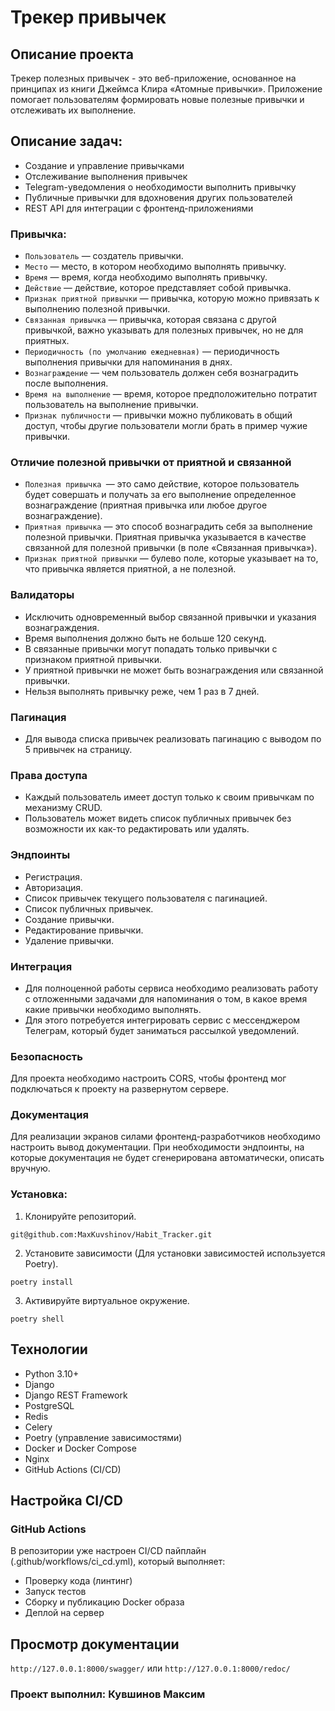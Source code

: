 # Трекер привычек 

## Описание проекта
Трекер полезных привычек - это веб-приложение, основанное на принципах из книги Джеймса Клира «Атомные привычки». 
Приложение помогает пользователям формировать новые полезные привычки и отслеживать их выполнение.

## Описание задач:
- Создание и управление привычками
- Отслеживание выполнения привычек
- Telegram-уведомления о необходимости выполнить привычку
- Публичные привычки для вдохновения других пользователей
- REST API для интеграции с фронтенд-приложениями

### Привычка:
- `Пользователь` — создатель привычки.
- `Место` — место, в котором необходимо выполнять привычку.
- `Время` — время, когда необходимо выполнять привычку.
- `Действие` — действие, которое представляет собой привычка.
- `Признак приятной привычки` — привычка, которую можно привязать к выполнению полезной привычки.
- `Связанная привычка` — привычка, которая связана с другой привычкой, важно указывать для полезных привычек, но не для приятных.
- `Периодичность (по умолчанию ежедневная)` — периодичность выполнения привычки для напоминания в днях.
- `Вознаграждение` — чем пользователь должен себя вознаградить после выполнения.
- `Время на выполнение` — время, которое предположительно потратит пользователь на выполнение привычки.
- `Признак публичности` — привычки можно публиковать в общий доступ, чтобы другие пользователи могли брать в пример чужие привычки.

### Отличие полезной привычки от приятной и связанной
- `Полезная привычка `— это само действие, которое пользователь будет совершать и получать за его выполнение определенное вознаграждение (приятная привычка или любое другое вознаграждение).
- `Приятная привычка` — это способ вознаградить себя за выполнение полезной привычки. Приятная привычка указывается в качестве связанной для полезной привычки (в поле «Связанная привычка»).
- `Признак приятной привычки` — булево поле, которые указывает на то, что привычка является приятной, а не полезной.

### Валидаторы
- Исключить одновременный выбор связанной привычки и указания вознаграждения.
- Время выполнения должно быть не больше 120 секунд.
- В связанные привычки могут попадать только привычки с признаком приятной привычки.
- У приятной привычки не может быть вознаграждения или связанной привычки.
- Нельзя выполнять привычку реже, чем 1 раз в 7 дней.

### Пагинация
- Для вывода списка привычек реализовать пагинацию с выводом по 5 привычек на страницу.

### Права доступа
- Каждый пользователь имеет доступ только к своим привычкам по механизму CRUD.
- Пользователь может видеть список публичных привычек без возможности их как-то редактировать или удалять.

### Эндпоинты
- Регистрация.
- Авторизация.
- Список привычек текущего пользователя с пагинацией.
- Список публичных привычек.
- Создание привычки.
- Редактирование привычки.
- Удаление привычки.

### Интеграция
- Для полноценной работы сервиса необходимо реализовать работу с отложенными задачами для напоминания о том, в какое время какие привычки необходимо выполнять.
- Для этого потребуется интегрировать сервис с мессенджером Телеграм, который будет заниматься рассылкой уведомлений.

### Безопасность
Для проекта необходимо настроить CORS, чтобы фронтенд мог подключаться к проекту на развернутом сервере.

### Документация
Для реализации экранов силами фронтенд-разработчиков необходимо настроить вывод документации. При необходимости эндпоинты, на которые документация не будет сгенерирована автоматически, описать вручную.

### Установка:
1. Клонируйте репозиторий.

 `git@github.com:MaxKuvshinov/Habit_Tracker.git`

2. Установите зависимости (Для установки зависимостей используется Poetry).

 `poetry install`

3. Активируйте виртуальное окружение.

 `poetry shell`

## Технологии
- Python 3.10+
- Django
- Django REST Framework
- PostgreSQL
- Redis
- Celery
- Poetry (управление зависимостями)
- Docker и Docker Compose
- Nginx
- GitHub Actions (CI/CD)

## Настройка CI/CD

### GitHub Actions

В репозитории уже настроен CI/CD пайплайн (.github/workflows/ci_cd.yml), который выполняет:
- Проверку кода (линтинг)
- Запуск тестов
- Сборку и публикацию Docker образа
- Деплой на сервер

## Просмотр документации

`http://127.0.0.1:8000/swagger/` или `http://127.0.0.1:8000/redoc/`

### Проект выполнил: Кувшинов Максим

